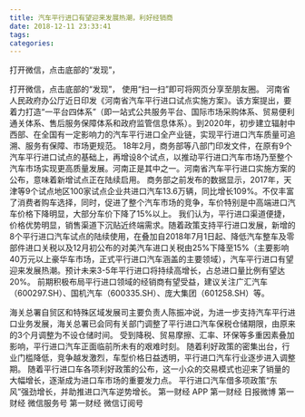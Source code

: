 ```yaml
---
title: 汽车平行进口有望迎来发展热潮，利好经销商
date: 2018-12-11 23:33:41
tags: 
categories: 
---
```

打开微信，点击底部的“发现”，
<!-- more -->
打开微信，点击底部的“发现”，
使用“扫一扫”即可将网页分享至朋友圈。
河南省人民政府办公厅近日印发《河南省汽车平行进口试点实施方案》。该方案提出，要着力打造“一平台四体系”（即一站式公共服务平台、国际市场采购体系、贸易便利通关体系、售后服务保障体系和政府监管信息体系）。到2020年，初步建立辐射中西部、在全国有一定影响力的汽车平行进口全产业链，实现平行进口汽车质量可追溯、服务有保障、市场更规范。
18年2月，商务部等八部门印发文件，在原有9个汽车平行进口试点的基础上，再增设8个试点，以推动平行进口汽车市场乃至整个汽车市场实现更高质量发展。河南正是其中之一。河南省汽车平行进口实施方案的公布，意味着新增试点正在陆续启用。
商务部之前发布的数据显示，2017年，天津等9个试点地区100家试点企业共进口汽车13.6万辆，同比增长109%。不仅丰富了消费者购车选择，同时，促进了整个汽车市场的竞争，车价特别是中高端进口汽车价格下降明显，大部分车价下降了15%以上。
我们认为，平行进口渠道便捷，价格优势明显，销售渠道下沉贴近终端需求。随着政策支持平行进口发展，新增的8个平行进口汽车试点的陆续使用，在叠加自2018年7月1日起、降低汽车整车及零部件进口关税以及12月初公布的对美汽车进口关税由25%下降至15%（主要影响40万元以上豪华车市场，正式平行进口汽车涵盖的主要领域），汽车平行进口有望迎来发展热潮。预计未来3-5年平行进口将持续高增长，占总进口量比例有望达20%。
前期积极布局平行进口领域的经销商有望受益，建议关注广汇汽车（600297.SH）、国机汽车（600335.SH）、庞大集团（601258.SH）等。
 
 
海关总署自贸区和特殊区域发展司主要负责人陈振冲说，为进一步支持汽车平行进口业务发展，海关总署已会同有关部门调整了平行进口汽车保税仓储期限，由原来的3个月调整为不设仓储时间。
受到降税、贸易摩擦、汇率、环保等多重因素叠加影响，平行进口汽车正面临前所未有的艰难时刻。
随着利好政策的密集出台，行业门槛降低，竞争越发激烈，车型价格日益透明，平行进口汽车行业逐步进入调整期。
随着平行进口车各项利好政策的公布，这一小众的交易模式也迎来了销量的大幅增长，逐渐成为进口车市场的重要发力点。
平行进口汽车借多项政策“东风”强劲增长，并助推进口汽车逆势增长。
第一财经
APP
第一财经
日报微博
第一财经
微信服务号
第一财经
微信订阅号
